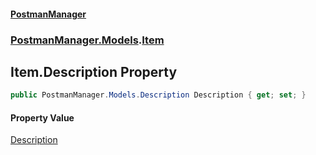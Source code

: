 #### [PostmanManager](PostmanManager.md 'PostmanManager')
### [PostmanManager.Models](PostmanManager.md#PostmanManager.Models 'PostmanManager.Models').[Item](PostmanManager.md#PostmanManager.Models.Item 'PostmanManager.Models.Item')

## Item.Description Property

```csharp
public PostmanManager.Models.Description Description { get; set; }
```

#### Property Value
[Description](PostmanManager.md#PostmanManager.Models.Description 'PostmanManager.Models.Description')